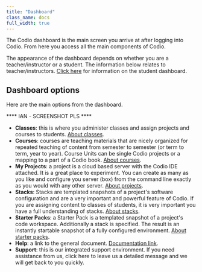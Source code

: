 ```yaml
---
title: "Dashboard"
class_name: docs
full_width: true
---
```


The Codio dashboard is the main screen you arrive at after logging into Codio. From here you access all the main components of Codio.

The appearance of the dashboard depends on whether you are a teacher/instructor or a student. The information below relates to teacher/instructors. [Click here](/docs/student) for information on the student dashboard.


## Dashboard options
Here are the main options from the dashboard.

**** IAN - SCREENSHOT PLS ****

- **Classes**: this is where you administer classes and assign projects and courses to students. [About classes](/docs/teachers/classes).
- **Courses**: courses are teaching materials that are nicely organized for repeated teaching of content from semester to semester (or term to term, year to year). Course Units can be single Codio projects or a mapping to a part of a Codio book. [About courses](/docs/content/publish/course-overview).
- **My Projects**: a project is a cloud based server with the Codio IDE attached. It is a great place to experiment. You can create as many as you like and configure you server (box) from the command line exactly as you would with any other server. [About projects](/docs/project/what-is-a-project).
- **Stacks**: Stacks are templated snapshots of a project's software configuration and are a very important and powerful feature of Codio. If you are assigning content to classes of students, it is very important you have a full understanding of stacks. [About stacks](/docs/project/stacks/stack-overview).
- **Starter Packs**: a Starter Pack is a templated snapshot of a project's code workspace. Additionally a stack is specified. The result is an instantly startable snapshot of a fully configured environment. [About starter packs](/docs/project/packs/overview).
- **Help**: a link to the general document. [Documentation link](/docs).
- **Support**: this is our integrated support environment. If you need assistance from us, click here to leave us a detailed message and we will get back to you quickly.  

